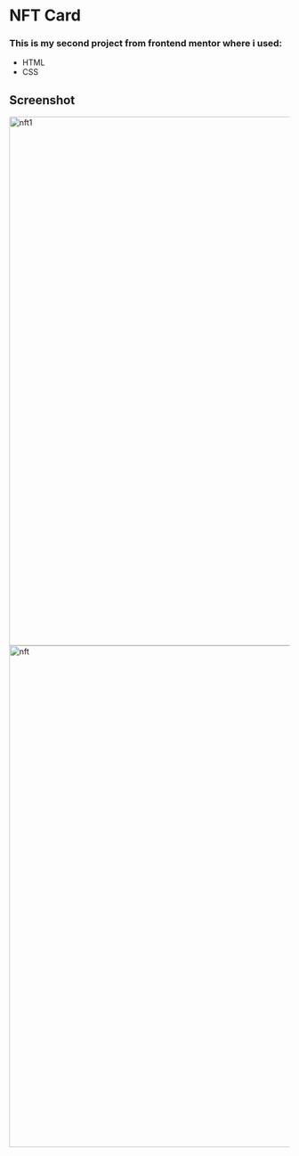 # NFT Card
### This is my second project from frontend mentor where i used: 
* HTML
* CSS
## Screenshot
<img width="951" alt="nft1" src="https://user-images.githubusercontent.com/110342939/222506957-2c41ed71-4611-43c6-9b36-2a426c02bcab.png">
<img width="902" alt="nft" src="https://user-images.githubusercontent.com/110342939/221928700-e06b49d2-2b64-4c7d-b96e-45a0868de8c6.png">
